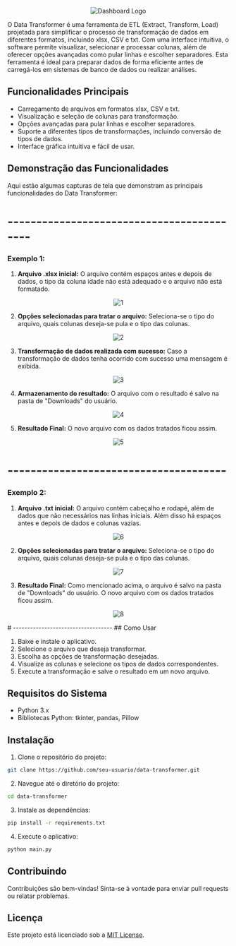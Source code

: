 <p align="center">
    <img src="./assets/logo.png" alt="Dashboard Logo">
</p>

O Data Transformer é uma ferramenta de ETL (Extract, Transform, Load) projetada para simplificar o processo de transformação de dados em diferentes formatos, incluindo xlsx, CSV e txt. Com uma interface intuitiva, o software permite visualizar, selecionar e processar colunas, além de oferecer opções avançadas como pular linhas e escolher separadores. Esta ferramenta é ideal para preparar dados de forma eficiente antes de carregá-los em sistemas de banco de dados ou realizar análises.

## Funcionalidades Principais

- Carregamento de arquivos em formatos xlsx, CSV e txt.
- Visualização e seleção de colunas para transformação.
- Opções avançadas para pular linhas e escolher separadores.
- Suporte a diferentes tipos de transformações, incluindo conversão de tipos de dados.
- Interface gráfica intuitiva e fácil de usar.

## Demonstração das Funcionalidades

Aqui estão algumas capturas de tela que demonstram as principais funcionalidades do Data Transformer:

# ------------------------------------------
### Exemplo 1:
1. **Arquivo .xlsx inicial:**
O arquivo contém espaços antes e depois de dados, o tipo da coluna idade não está adequado e o arquivo não está formatado.

<p align="center">
    <img src="./assets/cases/exemplo1_1.png" alt="1">
</p>

2. **Opções selecionadas para tratar o arquivo:**
Seleciona-se o tipo do arquivo, quais colunas deseja-se pula e o tipo das colunas.
<p align="center">
    <img src="./assets/cases/exemplo1_2.png" alt="2">
</p>

3. **Transformação de dados realizada com sucesso:**
Caso a transformação de dados tenha ocorrido com sucesso uma mensagem é exibida.

<p align="center">
    <img src="./assets/cases/exemplo1_3.png" alt="3">
</p>

4. **Armazenamento do resultado:**
O arquivo com o resultado é salvo na pasta de "Downloads" do usuário. 

<p align="center">
    <img src="./assets/cases/exemplo1_4.png" alt="4">
</p>

5. **Resultado Final:**
O novo arquivo com os dados tratados ficou assim.

<p align="center">
    <img src="./assets/cases/exemplo1_5.png" alt="5">
</p>

# --------------------------------------
### Exemplo 2:
1. **Arquivo .txt inicial:**
O arquivo contém cabeçalho e rodapé, além de dados que não necessários nas linhas iniciais. Além disso há espaços antes e depois de dados e colunas vazias.

<p align="center">
    <img src="./assets/cases/exemplo2_1.png" alt="6">
</p>

2. **Opções selecionadas para tratar o arquivo:**
Seleciona-se o tipo do arquivo, quais colunas deseja-se pula e o tipo das colunas.

<p align="center">
    <img src="./assets/cases/exemplo2_2.png" alt="7">
</p>

3. **Resultado Final:**
Como mencionado acima, o arquivo é salvo na pasta de "Downloads" do usuário.
O novo arquivo com os dados tratados ficou assim.

<p align="center">
    <img src="./assets/cases/exemplo2_3.png" alt="8">
</p>
# -----------------------------------
## Como Usar

1. Baixe e instale o aplicativo.
2. Selecione o arquivo que deseja transformar.
3. Escolha as opções de transformação desejadas.
4. Visualize as colunas e selecione os tipos de dados correspondentes.
5. Execute a transformação e salve o resultado em um novo arquivo.

## Requisitos do Sistema

- Python 3.x
- Bibliotecas Python: tkinter, pandas, Pillow

## Instalação

1. Clone o repositório do projeto:

```bash
git clone https://github.com/seu-usuario/data-transformer.git
```

2. Navegue até o diretório do projeto:

```bash
cd data-transformer
```

3. Instale as dependências:

```bash
pip install -r requirements.txt
```

4. Execute o aplicativo:

```bash
python main.py
```

## Contribuindo

Contribuições são bem-vindas! Sinta-se à vontade para enviar pull requests ou relatar problemas.

## Licença

Este projeto está licenciado sob a [MIT License](LICENSE).